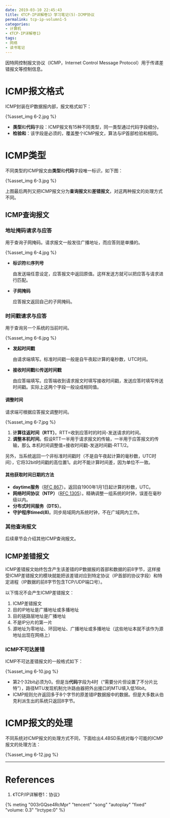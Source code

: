 ```yaml
---
date: 2019-03-10 22:45:43
title: 《TCP-IP详解卷1》学习笔记(5)-ICMP协议
permalink: tcp-ip-volumn1-5
categories:
- 计算机
- 《TCP-IP详解卷1》
tags:
- 网络
- 读书笔记
---
```


因特网控制报文协议（ICMP，Internet Control Message Protocol）用于传递差错报文等控制信息。

<!--more-->

# ICMP报文格式

ICMP封装在IP数据报内部，报文格式如下：

{%asset_img 6-2.jpg %}

- **类型**和**代码**字段：ICMP报文有15种不同类型，同一类型通过代码字段细分。
- **检验和**：该字段是必须的，覆盖整个ICMP报文，算法与IP首部检验和相同。

# ICMP类型

不同类型的ICMP报文由**类型**和**代码**字段唯一标识，如下图：

{%asset_img 6-3.jpg %}

上图最后两列又把ICMP报文分为**查询报文**和**差错报文**，对这两种报文的处理方式不同。

## ICMP查询报文

### 地址掩码请求与应答

用于查询子网掩码。请求报文一般发往广播地址，而应答则是单播的。

{%asset_img 6-4.jpg %}

- **标识符**和**序列号**

  由发送端任意设定，应答报文中返回原值。这样发送方就可以把应答与请求进行匹配。

- **子网掩码**

  应答报文返回自己的子网掩码。

### 时间戳请求与应答

用于查询另一个系统的当前时间。

{%asset_img 6-6.jpg %}

- **发起时间戳**

  由请求端填写。标准时间戳一般是自午夜起计算的毫秒数，UTC时间。

- **接收时间戳**和**传送时间戳**

  由应答端填写。应答端收到请求报文时填写接收时间戳，发送应答时填写传送时间戳。实际上这两个字段一般设成相同值。

#### 调整时间

请求端可根据应答报文调整时间。

{%asset_img 6-7.jpg %}

1. **计算往返时间（RTT）**。RTT=收到应答时的时间-发送请求的时间。
2. **调整本机时间**。假设RTT一半用于请求报文的传输，一半用于应答报文的传输，那么 本机时间调整值=接收时间戳-发送时间戳-RTT/2。

另外，当系统返回一个非标准时间戳时（不是自午夜起计算的毫秒数，UTC时间），它将32bit时间戳的高位置1。此时不能计算时间差，因为单位不一致。

#### 其他获取时间日期的方法

- **daytime服务**（[RFC 867](https://www.ietf.org/rfc/rfc867.txt)）。返回自1900年1月1日起计算的秒数，UTC。
- **网络时间协议（NTP）**（[RFC 1305](https://www.ietf.org/rfc/rfc867.txt)）。精确调整一组系统的时钟，误差在毫秒级以内。
- **分布式时间服务（DTS）**。
- **守护程序timed(8)**。同步局域网内系统时钟，不在广域网内工作。

### 其他查询报文

后续章节会介绍其他ICMP查询报文。

## ICMP差错报文

ICMP差错报文始终包含产生该差错的IP数据报的首部和数据的前8字节，这样接受ICMP差错报文的模块就能把该差错对应到特定协议（IP首部的协议字段）和特定进程（IP数据的前8字节包含TCP/UDP端口号）。

以下情况不会产生ICMP差错报文：

1. ICMP差错报文
2. 目的IP地址是广播地址或多播地址
3. 目的链路层地址是广播地址
4. 不是IP分片的第一片
5. 源地址为零地址、环回地址、广播地址或多播地址（这些地址本就不该作为源地址出现在网络上）

### ICMP不可达差错

ICMP不可达差错报文的一般格式如下：

{%asset_img 6-10.jpg %}

- 第2个32bit必须为0。但是当**代码**字段为4时（“需要分片但设置了不分片比特”），路径MTU发现机制允许路由器把外出接口的MTU填入低16bit。
- ICMP规则允许返回多于8个字节的原差错IP数据报中的数据。但是大多数从伯克利派生出的系统只返回8字节。

# ICMP报文的处理

不同系统对ICMP报文的处理方式不同，下面给出4.4BSD系统对每个可能的ICMP报文的处理方法：

{%asset_img 6-12.jpg %}

------

# References

1. 《TCP/IP详解卷1：协议》

<!--Silent All These Years-孙燕姿-->
{% meting "003rGQse4RcMpr" "tencent" "song" "autoplay" "fixed" "volume: 0.3" "lrctype:0" %}


